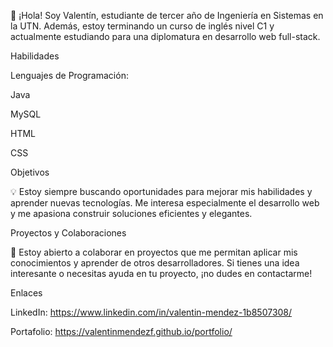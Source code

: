 
👋 ¡Hola! Soy Valentín, estudiante de tercer año de Ingeniería en Sistemas en la UTN. Además, estoy terminando un curso de inglés nivel C1 y actualmente estudiando para una diplomatura en desarrollo web full-stack.

Habilidades


Lenguajes de Programación:


Java

MySQL

HTML

CSS


Objetivos


💡 Estoy siempre buscando oportunidades para mejorar mis habilidades y aprender nuevas tecnologías. Me interesa especialmente el desarrollo web y me apasiona construir soluciones eficientes y elegantes.

Proyectos y Colaboraciones


🔧 Estoy abierto a colaborar en proyectos que me permitan aplicar mis conocimientos y aprender de otros desarrolladores. Si tienes una idea interesante o necesitas ayuda en tu proyecto, ¡no dudes en contactarme!

Enlaces

LinkedIn: https://www.linkedin.com/in/valentin-mendez-1b8507308/

Portafolio: https://valentinmendezf.github.io/portfolio/

